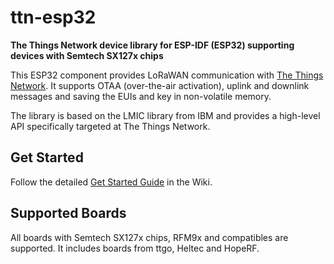 # ttn-esp32

**The Things Network device library for ESP-IDF (ESP32) supporting devices with Semtech SX127x chips**

This ESP32 component provides LoRaWAN communication with [The Things Network](https://www.thethingsnetwork.org/). It supports OTAA (over-the-air activation), uplink and downlink messages and saving the EUIs and key in non-volatile memory.

The library is based on the LMIC library from IBM and provides a high-level API specifically targeted at The Things Network.

## Get Started

Follow the detailed [Get Started Guide](https://github.com/manuelbl/ttn-esp32/wiki/Get-Started) in the Wiki.

## Supported Boards

All boards with Semtech SX127x chips, RFM9x and compatibles are supported. It includes boards from ttgo, Heltec and HopeRF.
